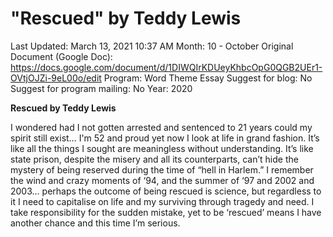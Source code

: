 # "Rescued" by Teddy Lewis

Last Updated: March 13, 2021 10:37 AM
Month: 10 - October
Original Document (Google Doc): https://docs.google.com/document/d/1DIWQIrKDUeyKhbcOpG0QGB2UEr1-OVtjOJZi-9eL00o/edit
Program: Word Theme Essay
Suggest for blog: No
Suggest for program mailing: No
Year: 2020

**Rescued by Teddy Lewis**

I wondered had I not gotten arrested and sentenced to 21 years could my spirit still exist… I'm 52 and proud yet now I look at life in grand fashion. It’s like all the things I sought are meaningless without understanding. It’s like state prison, despite the misery and all its counterparts, can’t hide the mystery of being reserved during the time of “hell in Harlem.” I remember the wind and crazy moments of ‘94, and the summer of ‘97 and 2002 and 2003… perhaps the outcome of being rescued is science, but regardless to it I need to capitalise on life and my surviving through tragedy and need. I take responsibility for the sudden mistake, yet to be ‘rescued’ means I have another chance and this time I’m serious.